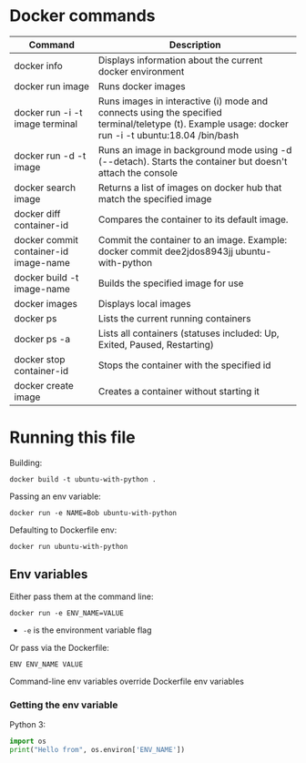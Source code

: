 # Docker commands

| Command                                   | Description |
| ---                                       | ---         |
| docker info                               | Displays information about the current docker environment |
| docker run image                          | Runs docker images |
| docker run -i -t image terminal           | Runs images in interactive (i) mode and connects using the specified terminal/teletype (t). Example usage: docker run -i -t ubuntu:18.04 /bin/bash |
| docker run -d -t image                    | Runs an image in background mode using -d (--detach). Starts the container but doesn't attach the console |
| docker search image                       | Returns a list of images on docker hub that match the specified image |
| docker diff container-id                  | Compares the container to its default image. |
| docker commit container-id image-name     | Commit the container to an image. Example: docker commit dee2jdos8943jj ubuntu-with-python |
| docker build -t image-name                | Builds the specified image for use |
| docker images                             | Displays local images |
| docker ps                                 | Lists the current running containers |
| docker ps -a                              | Lists all containers (statuses included: Up, Exited, Paused, Restarting) |
| docker stop container-id                  | Stops the container with the specified id |
| docker create image                       | Creates a container without starting it |

# Running this file

Building:

`docker build -t ubuntu-with-python .`

Passing an env variable:

`docker run -e NAME=Bob ubuntu-with-python`

Defaulting to Dockerfile env:

`docker run ubuntu-with-python`

## Env variables

Either pass them at the command line:

`docker run -e ENV_NAME=VALUE`

- `-e` is the environment variable flag

Or pass via the Dockerfile:

`ENV ENV_NAME VALUE`

Command-line env variables override Dockerfile env variables

### Getting the env variable

Python 3:

```python
import os
print("Hello from", os.environ['ENV_NAME'])
```
```
